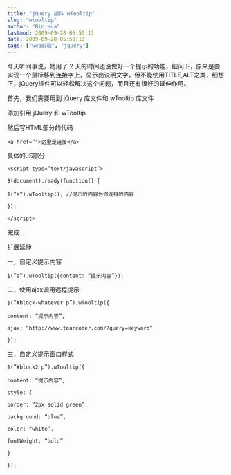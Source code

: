 ```yaml
---
title: "jQuery 插件 wTooltip"
slug: "wtooltip"
author: "Bin Hua"
lastmod: 2009-09-28 05:50:13
date: 2009-09-28 05:50:13
tags: ["web前端", "jquery"]
---
```


今天听同事说，她用了 2 天的时间还没做好一个提示的功能，细问下，原来是要实现一个鼠标移到连接字上，显示出说明文字，但不能使用TITLE,ALT之类，细想下，jQuery插件可以轻松解决这个问题，而且还有很好的延伸作用。

首先，我们需要用到 jQuery 库文件和 wTooltip 库文件

添加引用 jQuery 和 wTooltip

然后写HTML部分的代码

```
<a href=”">这里是连接</a>
```

具体的JS部分

```
<script type=”text/javascript”>

$(document).ready(function() {

$(”a”).wTooltip(); //提示的内容为你连接的内容

});

</script>
```

完成…

扩展延伸

一，自定义提示内容

```
$(”a”).wTooltip({content: “提示内容”});
```

二，使用ajax调用远程提示

```
$(”#block-whatever p”).wTooltip({

content: “提示内容”,

ajax: “http://www.tourcoder.com/?query=keyword”

});
```

三，自定义提示窗口样式

```
$(”#block2 p”).wTooltip({

content: “提示内容”,

style: {

border: “2px solid green”,

background: “blue”,

color: “white”,

fontWeight: “bold”

}

});
```
